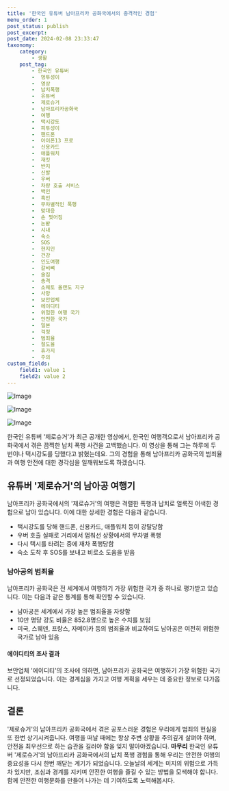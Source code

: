 ```yaml
---
title: '한국인 유튜버 남아프리카 공화국에서의 충격적인 경험'
menu_order: 1
post_status: publish
post_excerpt: 
post_date: 2024-02-08 23:33:47
taxonomy:
    category:
        - 생활
    post_tag:
        - 한국인 유튜버
        -  멍투성이
        -  영상
        -  납치폭행
        -  유튜버
        -  제로슈거
        -  남아프리카공화국
        -  여행
        -  택시강도
        -  피투성이
        -  핸드폰
        -  아이폰13 프로
        -  신용카드
        -  애플워치
        -  재킷
        -  반지
        -  신발
        -  우버
        -  차량 호출 서비스
        -  백인
        -  흑인
        -  무차별적인 폭행
        -  맞대응
        -  손 찢어짐
        -  논밭
        -  시내
        -  숙소
        -  SOS
        -  현지인
        -  건강
        -  인도여행
        -  갈비뼈
        -  술집
        -  총격
        -  소웨토 올랜도 지구
        -  사망
        -  보안업체
        -  에이디티
        -  위험한 여행 국가
        -  안전한 국가
        -  일본
        -  걱정
        -  범죄율
        -  절도율
        -  휴가지
        -  주의
custom_fields:
    field1: value 1
    field2: value 2
---
```


![Image](https://imgnews.pstatic.net/image/081/2024/02/07/0003429152_001_20240207132001199.jpg?type=w647)

![Image](https://imgnews.pstatic.net/image/081/2024/02/07/0003429152_002_20240207132001333.jpg?type=w647)

![Image](https://imgnews.pstatic.net/image/081/2024/02/07/0003429152_003_20240207132001376.jpg?type=w647)

한국인 유튜버 '제로슈거'가 최근 공개한 영상에서, 한국인 여행객으로서 남아프리카 공화국에서 겪은 끔찍한 납치 폭행 사건을 고백했습니다. 이 영상을 통해 그는 하루에 두 번이나 택시강도를 당했다고 밝혔는데요. 그의 경험을 통해 남아프리카 공화국의 범죄율과 여행 안전에 대한 경각심을 일깨워보도록 하겠습니다.
## 유튜버 '제로슈거'의 남아공 여행기
남아프리카 공화국에서의 '제로슈거'의 여행은 격렬한 폭행과 납치로 얼룩진 어색한 경험으로 남아 있습니다. 이에 대한 상세한 경험은 다음과 같습니다.
- 택시강도를 당해 핸드폰, 신용카드, 애플워치 등이 강탈당함
- 우버 호출 실패로 거리에서 멈춰선 상황에서의 무차별 폭행
- 다시 택시를 타려는 중에 재차 폭행당함
- 숙소 도착 후 SOS를 보내고 비로소 도움을 받음
### 남아공의 범죄율
남아프리카 공화국은 전 세계에서 여행하기 가장 위험한 국가 중 하나로 평가받고 있습니다. 이는 다음과 같은 통계를 통해 확인할 수 있습니다.
- 남아공은 세계에서 가장 높은 범죄율을 자랑함
- 10만 명당 강도 비율은 852.8명으로 높은 수치를 보임
- 미국, 스웨덴, 프랑스, 자메이카 등의 범죄율과 비교하여도 남아공은 여전히 위험한 국가로 남아 있음
#### 에이디티의 조사 결과
보안업체 '에이디티'의 조사에 의하면, 남아프리카 공화국은 여행하기 가장 위험한 국가로 선정되었습니다. 이는 경계심을 가지고 여행 계획을 세우는 데 중요한 정보로 다가옵니다.
## 결론
'제로슈거'의 남아프리카 공화국에서 겪은 공포스러운 경험은 우리에게 범죄의 현실을 또 한번 상기시켜줍니다. 여행을 떠날 때에는 항상 주변 상황을 주의깊게 살펴야 하며, 안전을 최우선으로 하는 습관을 길러야 함을 잊지 말아야겠습니다.
**마무리**
한국인 유튜버 '제로슈거'의 남아프리카 공화국에서의 납치 폭행 경험을 통해 우리는 안전한 여행의 중요성을 다시 한번 깨닫는 계기가 되었습니다. 오늘날의 세계는 미지의 위험으로 가득차 있지만, 조심과 경계를 지키며 안전한 여행을 즐길 수 있는 방법을 모색해야 합니다. 함께 안전한 여행문화를 만들어 나가는 데 기여하도록 노력해봅시다.

